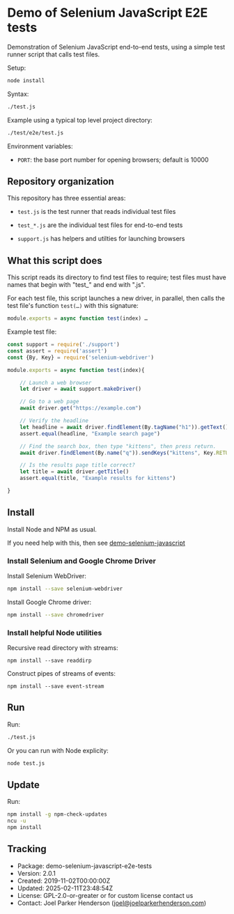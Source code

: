 # Demo of Selenium JavaScript E2E tests

Demonstration of Selenium JavaScript end-to-end tests,
using a simple test runner script that calls test files.

Setup:

```sh
node install
```

Syntax:

```sh
./test.js
```

Example using a typical top level project directory:

```sh
./test/e2e/test.js
```

Environment variables:

  * `PORT`: the base port number for opening browsers; default is 10000

## Repository organization

This repository has three essential areas:

  * `test.js` is the test runner that reads individual test files

  * `test_*.js` are the individual test files for end-to-end tests

  * `support.js` has helpers and utilties for launching browsers

## What this script does

This script reads its directory to find test files to require;
test files must have names that begin with "test_" and end with ".js".

For each test file, this script launches a new driver, in parallel,
then calls the test file's function `test(…)` with this signature:

```js
module.exports = async function test(index) …
```

Example test file:

```js
const support = require('./support')
const assert = require('assert')
const {By, Key} = require('selenium-webdriver')

module.exports = async function test(index){

    // Launch a web browser
    let driver = await support.makeDriver()

    // Go to a web page
    await driver.get("https://example.com")

    // Verify the headline
    let headline = await driver.findElement(By.tagName("h1")).getText()
    assert.equal(headline, "Example search page")

    // Find the search box, then type "kittens", then press return.
    await driver.findElement(By.name("q")).sendKeys("kittens", Key.RETURN)

    // Is the results page title correct?
    let title = await driver.getTitle()
    assert.equal(title, "Example results for kittens")

}
```


## Install 

Install Node and NPM as usual. 

If you need help with this, then see [demo-selenium-javascript](https://github.com/joelparkerhenderson/demo-selenium-javascript)


### Install Selenium and Google Chrome Driver

Install Selenium WebDriver:

```sh
npm install --save selenium-webdriver
```

Install Google Chrome driver:

```sh
npm install --save chromedriver
```

### Install helpful Node utilities

Recursive read directory with streams:

```
npm install --save readdirp
```

Construct pipes of streams of events:

```
npm install --save event-stream
```

## Run

Run:

```sh
./test.js
```

Or you can run with Node explicity:

```sh
node test.js
```

## Update

Run:

```sh
npm install -g npm-check-updates
ncu -u 
npm install
```

## Tracking

  * Package: demo-selenium-javascript-e2e-tests
  * Version: 2.0.1
  * Created: 2019-11-02T00:00:00Z
  * Updated: 2025-02-11T23:48:54Z
  * License: GPL-2.0-or-greater or for custom license contact us
  * Contact: Joel Parker Henderson (joel@joelparkerhenderson.com)

